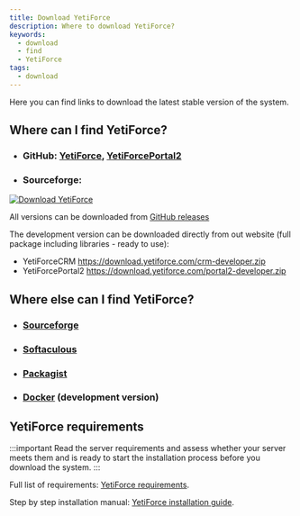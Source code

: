 ```yaml
---
title: Download YetiForce
description: Where to download YetiForce?
keywords:
  - download
  - find
  - YetiForce
tags:
  - download
---
```


Here you can find links to download the latest stable version of the system.

## Where can I find YetiForce?

- ### GitHub: [YetiForce](https://github.com/YetiForceCompany/YetiForceCRM), [YetiForcePortal2](https://github.com/YetiForceCompany/YetiForcePortal2)
- ### Sourceforge:

[![Download YetiForce](https://a.fsdn.com/con/app/sf-download-button?button_size=2x)](https://sourceforge.net/projects/yetiforce/files/latest/download)

All versions can be downloaded from [GitHub releases](https://github.com/YetiForceCompany/YetiForceCRM/releases)

The development version can be downloaded directly from out website (full package including libraries - ready to use):

- YetiForceCRM https://download.yetiforce.com/crm-developer.zip
- YetiForcePortal2 https://download.yetiforce.com/portal2-developer.zip

## Where else can I find YetiForce?

- ### [Sourceforge](https://sourceforge.net/projects/yetiforce/)

- ### [Softaculous](https://www.softaculous.com/apps/erp/YetiForce)

- ### [Packagist](https://packagist.org/packages/yetiforce/yetiforce-crm)

- ### [Docker](https://github.com/YetiForceCompany/YetiForceCRM/blob/developer/tests/setup/docker.md) (development version)

## YetiForce requirements

:::important
Read the server requirements and assess whether your server meets them and is ready to start the installation process before you download the system.
:::

Full list of requirements: [YetiForce requirements](/introduction/requirements).

Step by step installation manual: [YetiForce installation guide](/introduction/installation-manual).
